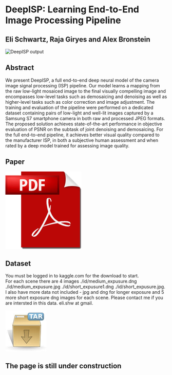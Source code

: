 # DeepISP: Learning End-to-End Image Processing Pipeline
## Eli Schwartz, Raja Giryes and Alex Bronstein

![DeepISP output](./figures/teaser_ll_ours_full.png)

## Abstract
We present DeepISP, a full end-to-end deep neural
model of the camera image signal processing (ISP) pipeline. Our
model learns a mapping from the raw low-light mosaiced image
to the final visually compelling image and encompasses low-level
tasks such as demosaicing and denoising as well as higher-level
tasks such as color correction and image adjustment. The training
and evaluation of the pipeline were performed on a dedicated
dataset containing pairs of low-light and well-lit images captured
by a Samsung S7 smartphone camera in both raw and processed
JPEG formats. The proposed solution achieves state-of-the-art
performance in objective evaluation of PSNR on the subtask of
joint denoising and demosaicing. For the full end-to-end pipeline,
it achieves better visual quality compared to the manufacturer
ISP, in both a subjective human assessment and when rated by
a deep model trained for assessing image quality.

## Paper
[![alt text](https://raw.githubusercontent.com/EliSchwartz/DeepISP/master/files/pdf_icon.png "Paper")](https://arxiv.org/pdf/1801.06724.pdf)

## Dataset
You must be logged in to kaggle.com for the download to start. <br /> 
For each scene there are 4 images ./id/medium_expusure.dng ./id/medium_expusure.jpg ./id/short_expusure1.dng ./id/short_expusure.jpg. <br /> 
I also have more data not included - jpg and dng for longer exposure and 5 more short exposure dng images for each scene. Please contact me if you are intersted in this data. eli.shw at gmail.

[![alt text](https://raw.githubusercontent.com/EliSchwartz/DeepISP/master/files/tar-icon.jpg "Download dataset")](https://www.kaggle.com/knn165897/s7-isp-dataset/downloads/S7-ISP-Dataset.tar.gz)


## The page is still under construction
